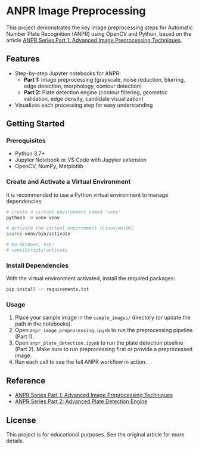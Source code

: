 # ANPR Image Preprocessing

This project demonstrates the key image preprocessing steps for Automatic Number Plate Recognition (ANPR) using OpenCV and Python, based on the article [ANPR Series Part 1: Advanced Image Preprocessing Techniques](https://henok.cloud/articles/anpr-part-1-image-preprocessing/).


## Features
- Step-by-step Jupyter notebooks for ANPR:
	- **Part 1:** Image preprocessing (grayscale, noise reduction, blurring, edge detection, morphology, contour detection)
	- **Part 2:** Plate detection engine (contour filtering, geometric validation, edge density, candidate visualization)
- Visualizes each processing step for easy understanding

## Getting Started

### Prerequisites
- Python 3.7+
- Jupyter Notebook or VS Code with Jupyter extension
- OpenCV, NumPy, Matplotlib


### Create and Activate a Virtual Environment

It is recommended to use a Python virtual environment to manage dependencies:

```bash
# Create a virtual environment named 'venv'
python3 -m venv venv

# Activate the virtual environment (Linux/macOS)
source venv/bin/activate

# On Windows, use:
# venv\Scripts\activate
```

### Install Dependencies

With the virtual environment activated, install the required packages:

```bash
pip install -r requirements.txt
```


### Usage
1. Place your sample image in the `sample_images/` directory (or update the path in the notebooks).
2. Open `anpr_image_preprocessing.ipynb` to run the preprocessing pipeline (Part 1).
3. Open `anpr_plate_detection.ipynb` to run the plate detection pipeline (Part 2). Make sure to run preprocessing first or provide a preprocessed image.
4. Run each cell to see the full ANPR workflow in action.


## Reference
- [ANPR Series Part 1: Advanced Image Preprocessing Techniques](https://henok.cloud/articles/anpr-part-1-image-preprocessing/)
- [ANPR Series Part 2: Advanced Plate Detection Engine](https://henok.cloud/articles/anpr-part-2-plate-detection/)

## License
This project is for educational purposes. See the original article for more details.
